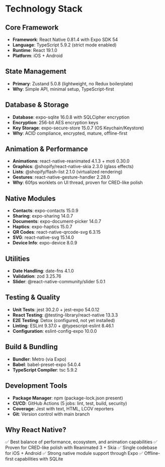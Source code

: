 # Technology Stack

## Core Framework
- **Framework**: React Native 0.81.4 with Expo SDK 54
- **Language**: TypeScript 5.9.2 (strict mode enabled)
- **Runtime**: React 19.1.0
- **Platform**: iOS + Android

## State Management
- **Primary**: Zustand 5.0.8 (lightweight, no Redux boilerplate)
- **Why**: Simple API, minimal setup, TypeScript-first

## Database & Storage
- **Database**: expo-sqlite 16.0.8 with SQLCipher encryption
- **Encryption**: 256-bit AES encryption keys
- **Key Storage**: expo-secure-store 15.0.7 (OS Keychain/Keystore)
- **Why**: ACID compliance, encrypted, mature, offline-first

## Animation & Performance
- **Animations**: react-native-reanimated 4.1.3 + moti 0.30.0
- **Graphics**: @shopify/react-native-skia 2.3.0 (glass effects)
- **Lists**: @shopify/flash-list 2.1.0 (virtualized rendering)
- **Gestures**: react-native-gesture-handler 2.28.0
- **Why**: 60fps worklets on UI thread, proven for CRED-like polish

## Native Modules
- **Contacts**: expo-contacts 15.0.9
- **Sharing**: expo-sharing 14.0.7
- **Documents**: expo-document-picker 14.0.7
- **Haptics**: expo-haptics 15.0.7
- **QR Codes**: react-native-qrcode-svg 6.3.15
- **SVG**: react-native-svg 15.14.0
- **Device Info**: expo-device 8.0.9

## Utilities
- **Date Handling**: date-fns 4.1.0
- **Validation**: zod 3.25.76
- **Slider**: @react-native-community/slider 5.0.1

## Testing & Quality
- **Unit Tests**: jest 30.2.0 + jest-expo 54.0.12
- **React Testing**: @testing-library/react-native 13.3.3
- **E2E Testing**: Detox (configured, not yet installed)
- **Linting**: ESLint 9.37.0 + @typescript-eslint 8.46.1
- **Configuration**: eslint-config-expo 10.0.0

## Build & Bundling
- **Bundler**: Metro (via Expo)
- **Babel**: babel-preset-expo 54.0.4
- **TypeScript Compiler**: tsc 5.9.2

## Development Tools
- **Package Manager**: npm (package-lock.json present)
- **CI/CD**: GitHub Actions (5 jobs: lint, test, build, security)
- **Coverage**: Jest with text, HTML, LCOV reporters
- **Git**: Version control with main branch

## Why React Native?
✅ Best balance of performance, ecosystem, and animation capabilities
✅ Proven for CRED-like polish with Reanimated 3 + Skia
✅ Single codebase for iOS + Android
✅ Strong native module support through Expo
✅ Offline-first capabilities with SQLite
